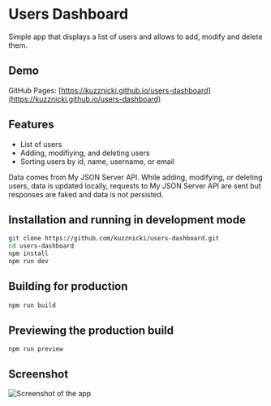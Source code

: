 # Users Dashboard

Simple app that displays a list of users and allows to add, modify and delete them. 

## Demo
GitHub Pages: [https://kuzznicki.github.io/users-dashboard](https://kuzznicki.github.io/users-dashboard)

## Features
- List of users
- Adding, modifiying, and deleting users
- Sorting users by id, name, username, or email

Data comes from My JSON Server API. 
While adding, modifying, or deleting users, data is updated locally, requests to My JSON Server API are sent but responses are faked and data is not persisted.

## Installation and running in development mode

```bash
git clone https://github.com/kuzznicki/users-dashboard.git
cd users-dashboard
npm install
npm run dev
```

## Building for production

```bash
npm run build
```

## Previewing the production build
```
npm run preview
```

## Screenshot

![Screenshot of the app](https://i.imgur.com/mn7l12O.png)